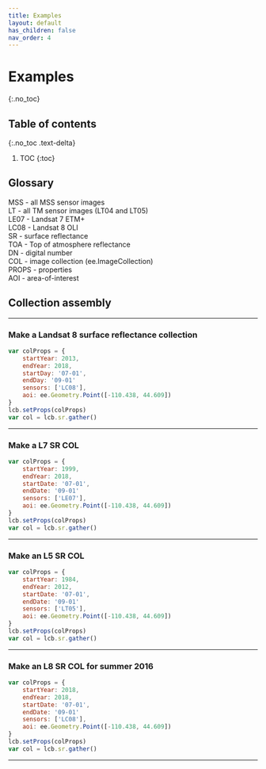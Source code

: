 ```yaml
---
title: Examples
layout: default
has_children: false
nav_order: 4
---
```


# Examples
{:.no_toc}

## Table of contents
{:.no_toc .text-delta}

1. TOC
{:toc}




## Glossary

MSS - all MSS sensor images<br>
LT - all TM sensor images (LT04 and LT05)<br>
LE07 - Landsat 7 ETM+<br>
LC08 - Landsat 8 OLI<br>
SR - surface reflectance<br>
TOA - Top of atmosphere reflectance<br>
DN - digital number<br>
COL - image collection (ee.ImageCollection)<br>
PROPS - properties<br>
AOI - area-of-interest



## Collection assembly

--------------------------------------------------------------------------------------------

### Make a Landsat 8 surface reflectance collection

```js
var colProps = {
	startYear: 2013,
	endYear: 2018,
	startDay: '07-01',
	endDay: '09-01'
	sensors: ['LC08'],
	aoi: ee.Geometry.Point([-110.438, 44.609])
}
lcb.setProps(colProps)
var col = lcb.sr.gather()
```

--------------------------------------------------------------------------------------------

### Make a L7 SR COL

```js
var colProps = {
	startYear: 1999,
	endYear: 2018,
	startDate: '07-01',
	endDate: '09-01'
	sensors: ['LE07'],
	aoi: ee.Geometry.Point([-110.438, 44.609])
}
lcb.setProps(colProps)
var col = lcb.sr.gather()
```

--------------------------------------------------------------------------------------------

### Make an L5 SR COL

```js
var colProps = {
	startYear: 1984,
	endYear: 2012,
	startDate: '07-01',
	endDate: '09-01'
	sensors: ['LT05'],
	aoi: ee.Geometry.Point([-110.438, 44.609])
}
lcb.setProps(colProps)
var col = lcb.sr.gather()
```

--------------------------------------------------------------------------------------------

### Make an L8 SR COL for summer 2016

```js
var colProps = {
	startYear: 2018,
	endYear: 2018,
	startDate: '07-01',
	endDate: '09-01'
	sensors: ['LC08'],
	aoi: ee.Geometry.Point([-110.438, 44.609])
}
lcb.setProps(colProps)
var col = lcb.sr.gather()
```

--------------------------------------------------------------------------------------------







